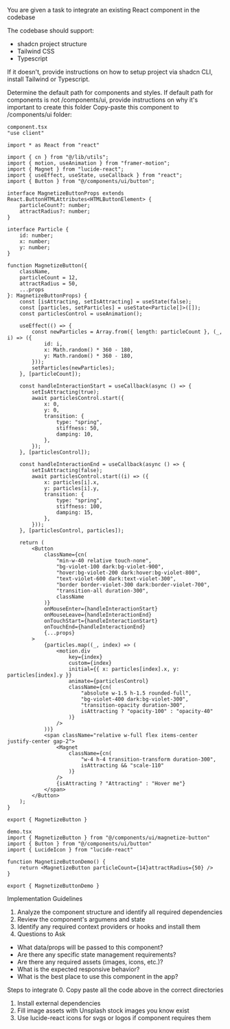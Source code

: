 You are given a task to integrate an existing React component in the codebase

The codebase should support:
- shadcn project structure  
- Tailwind CSS
- Typescript

If it doesn't, provide instructions on how to setup project via shadcn CLI, install Tailwind or Typescript.

Determine the default path for components and styles. 
If default path for components is not /components/ui, provide instructions on why it's important to create this folder
Copy-paste this component to /components/ui folder:
```tsx
component.tsx
"use client" 

import * as React from "react"

import { cn } from "@/lib/utils";
import { motion, useAnimation } from "framer-motion";
import { Magnet } from "lucide-react";
import { useEffect, useState, useCallback } from "react";
import { Button } from "@/components/ui/button";

interface MagnetizeButtonProps extends React.ButtonHTMLAttributes<HTMLButtonElement> {
    particleCount?: number;
    attractRadius?: number;
}

interface Particle {
    id: number;
    x: number;
    y: number;
}

function MagnetizeButton({
    className,
    particleCount = 12,
    attractRadius = 50,
    ...props
}: MagnetizeButtonProps) {
    const [isAttracting, setIsAttracting] = useState(false);
    const [particles, setParticles] = useState<Particle[]>([]);
    const particlesControl = useAnimation();

    useEffect(() => {
        const newParticles = Array.from({ length: particleCount }, (_, i) => ({
            id: i,
            x: Math.random() * 360 - 180,
            y: Math.random() * 360 - 180,
        }));
        setParticles(newParticles);
    }, [particleCount]);

    const handleInteractionStart = useCallback(async () => {
        setIsAttracting(true);
        await particlesControl.start({
            x: 0,
            y: 0,
            transition: {
                type: "spring",
                stiffness: 50,
                damping: 10,
            },
        });
    }, [particlesControl]);

    const handleInteractionEnd = useCallback(async () => {
        setIsAttracting(false);
        await particlesControl.start((i) => ({
            x: particles[i].x,
            y: particles[i].y,
            transition: {
                type: "spring",
                stiffness: 100,
                damping: 15,
            },
        }));
    }, [particlesControl, particles]);

    return (
        <Button
            className={cn(
                "min-w-40 relative touch-none",
                "bg-violet-100 dark:bg-violet-900",
                "hover:bg-violet-200 dark:hover:bg-violet-800",
                "text-violet-600 dark:text-violet-300",
                "border border-violet-300 dark:border-violet-700",
                "transition-all duration-300",
                className
            )}
            onMouseEnter={handleInteractionStart}
            onMouseLeave={handleInteractionEnd}
            onTouchStart={handleInteractionStart}
            onTouchEnd={handleInteractionEnd}
            {...props}
        >
            {particles.map((_, index) => (
                <motion.div
                    key={index}
                    custom={index}
                    initial={{ x: particles[index].x, y: particles[index].y }}
                    animate={particlesControl}
                    className={cn(
                        "absolute w-1.5 h-1.5 rounded-full",
                        "bg-violet-400 dark:bg-violet-300",
                        "transition-opacity duration-300",
                        isAttracting ? "opacity-100" : "opacity-40"
                    )}
                />
            ))}
            <span className="relative w-full flex items-center justify-center gap-2">
                <Magnet
                    className={cn(
                        "w-4 h-4 transition-transform duration-300",
                        isAttracting && "scale-110"
                    )}
                />
                {isAttracting ? "Attracting" : "Hover me"}
            </span>
        </Button>
    );
}

export { MagnetizeButton }

demo.tsx
import { MagnetizeButton } from "@/components/ui/magnetize-button"
import { Button } from "@/components/ui/button"
import { LucideIcon } from "lucide-react"

function MagnetizeButtonDemo() {
    return <MagnetizeButton particleCount={14}attractRadius={50} />
}

export { MagnetizeButtonDemo }
```

Implementation Guidelines
 1. Analyze the component structure and identify all required dependencies
 2. Review the component's argumens and state
 3. Identify any required context providers or hooks and install them
 4. Questions to Ask
 - What data/props will be passed to this component?
 - Are there any specific state management requirements?
 - Are there any required assets (images, icons, etc.)?
 - What is the expected responsive behavior?
 - What is the best place to use this component in the app?

Steps to integrate
 0. Copy paste all the code above in the correct directories
 1. Install external dependencies
 2. Fill image assets with Unsplash stock images you know exist
 3. Use lucide-react icons for svgs or logos if component requires them
